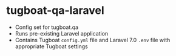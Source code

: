 # tugboat-qa-laravel

* Config set for tugboat.qa
* Runs pre-existing Laravel application
* Contains Tugboat `config.yml` file and Laravel 7.0 `.env` file with appropriate Tugboat settings
